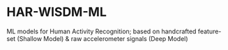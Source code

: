 # HAR-WISDM-ML
ML models for Human Activity Recognition; based on handcrafted feature-set (Shallow Model) &amp; raw accelerometer signals (Deep Model)
